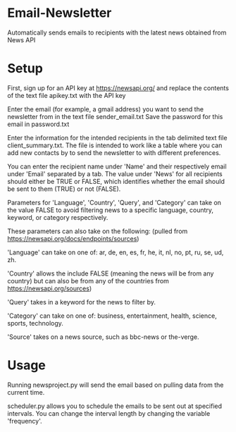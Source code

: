 # Email-Newsletter
Automatically sends emails to recipients with the latest news obtained from News API

# Setup
First, sign up for an API key at https://newsapi.org/ and replace the contents of the
text file apikey.txt with the API key

Enter the email (for example, a gmail address) you want to send the newsletter from in the text file sender_email.txt
Save the password for this email in password.txt

Enter the information for the intended recipients in the tab delimited text file client_summary.txt. The file is intended to work like a table where you can add new contacts by to send the newsletter to with different preferences. 

You can enter the recipient name under 'Name' and their respectively email under 'Email' separated by a tab. The value under 'News' for all recipients should either be TRUE or FALSE, which identifies whether the email should be sent to them (TRUE) or not (FALSE).

Parameters for 'Language', 'Country', 'Query', and 'Category' can take on the value FALSE to avoid filtering news to a specific language, country, keyword, or category respectively.

These parameters can also take on the following: (pulled from https://newsapi.org/docs/endpoints/sources)

'Language' can take on one of: ar, de, en, es, fr, he, it, nl, no, pt, ru, se, ud, zh.

'Country' allows the include FALSE (meaning the news will be from any country) but can also be from any of the countries from https://newsapi.org/sources)

'Query' takes in a keyword for the news to filter by.

'Category' can take on one of: business, entertainment, health, science, sports, technology.

'Source' takes on a news source, such as bbc-news or the-verge.


# Usage
Running newsproject.py will send the email based on pulling data from the current time.

scheduler.py allows you to schedule the emails to be sent out at specified intervals. You can change the interval length by changing the variable 'frequency'.

